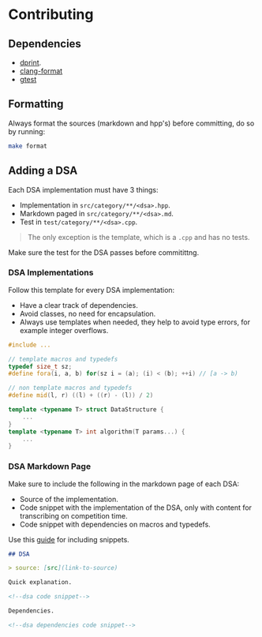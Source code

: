 # Contributing

## Dependencies

- [dprint](https://github.com/dprint/dprint).
- [clang-format](https://clang.llvm.org/docs/ClangFormat.html)
- [gtest](https://github.com/google/googletest)

## Formatting

Always format the sources (markdown and hpp's) before committing, do so by
running:

```bash
make format
```

## Adding a DSA

Each DSA implementation must have 3 things:

- Implementation in `src/category/**/<dsa>.hpp`.
- Markdown paged in `src/category/**/<dsa>.md`.
- Test in `test/category/**/<dsa>.cpp`.

> The only exception is the template, which is a `.cpp` and has no tests.

Make sure the test for the DSA passes before commitittng.

### DSA Implementations

Follow this template for every DSA implementation:

- Have a clear track of dependencies.
- Avoid classes, no need for encapsulation.
- Always use templates when needed, they help to avoid type errors, for example
  integer overflows.

```cpp
#include ...

// template macros and typedefs
typedef size_t sz;
#define fora(i, a, b) for(sz i = (a); (i) < (b); ++i) // [a -> b)

// non template macros and typedefs
#define mid(l, r) ((l) + ((r) - (l)) / 2)

template <typename T> struct DataStructure {
    ...
}
template <typename T> int algorithm(T params...) {
    ...
}
```

### DSA Markdown Page

Make sure to include the following in the markdown page of each DSA:

- Source of the implementation.
- Code snippet with the implementation of the DSA, only with content for
  transcribing on competition time.
- Code snippet with dependencies on macros and typedefs.

Use this
[guide](https://rust-lang.github.io/mdBook/format/mdbook.html#including-files)
for including snippets.

```md
## DSA

> source: [src](link-to-source)

Quick explanation.

<!--dsa code snippet-->

Dependencies.

<!--dsa dependencies code snippet-->
```

